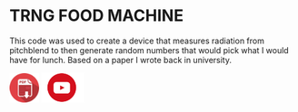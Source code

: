 # TRNG FOOD MACHINE

This code was used to create a device that measures radiation from pitchblend to then generate random numbers that would pick what I would have for lunch. Based on a paper I wrote back in university.

<a href="https://github.com/henry9836/RNG-VENTURE/blob/master/Doc/Exploring_For_An_Improved_Methodology_Forgenerating_random_numbers_in_regards_to_price_performance__security_and_implementation_difficulty.pdf" target="_blank"><img src="https://raw.githubusercontent.com/henry9836/repo-readme-resources/main/img/PDF-Circle.png" width="52vh" height="52vh"></a>
<a href="https://www.youtube.com/channel/UCdaILXjGeEoBjOC0pGRsLFA" target="_blank"><img src="https://raw.githubusercontent.com/henry9836/repo-readme-resources/main/img/YouTube-Circle.png" width="auto" height="53vh"></a>
